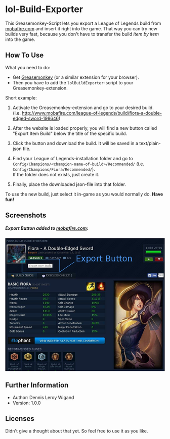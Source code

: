 lol-Build-Exporter
==================

This Greasemonkey-Script lets you export a League of Legends build from [mobafire.com](http://www.mobafire.com/) and insert it right into the game. That way you can try new builds very fast, because you don't have to transfer the build *item by item* into the game.

How To Use
------------------

What you need to do:

* Get [Greasemonkey](https://addons.mozilla.org/de/firefox/addon/greasemonkey/) (or a similar extension for your browser).
* Then you have to add the `lolBuildExporter`-script to your Greasemonkey-extension.

Short example:

1. Activate the Greasemonkey-extension and go to your desired build.<br />(i.e. http://www.mobafire.com/league-of-legends/build/fiora-a-double-edged-sword-198646)

2. After the website is loaded properly, you will find a new button called "Export Item Build" below the title of the specific build.
3. Click the button and download the build. It will be saved in a text/plain-json file.
4. Find your League of Legends-installation folder and go to<br />`Config/Champions/<champion-name-of-build>/Recommended/` (i.e. `Config/Champions/Fiora/Recommended/`).<br />If the folder does not exists, just create it.
5. Finally, place the downloaded json-file into that folder.

To use the new build, just select it in-game as you would normally do. **Have fun!**

Screenshots
-----------

##### Export Button added to [mobafire.com](http://www.mobafire.com/):
![Mobafire Export Button](Res/mobafire_export_screenshot.jpg "Mobafire Export Button")

Further Information
-------------------

* Author: Dennis Leroy Wigand
* Version: 1.0.0

Licenses
--------

Didn't give a thought about that yet. So feel free to use it as you like.
